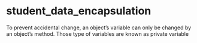 # student_data_encapsulation

To prevent accidental change, an object’s variable can only be changed by an object’s method. Those type of variables are known as private variable
